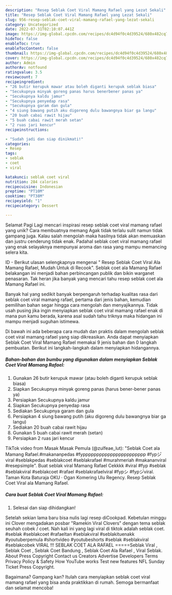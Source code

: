 ```yaml
---
description: "Resep Seblak Coet Viral Mamang Rafael yang Lezat Sekali"
title: "Resep Seblak Coet Viral Mamang Rafael yang Lezat Sekali"
slug: 956-resep-seblak-coet-viral-mamang-rafael-yang-lezat-sekali
category: Uncategorized
date: 2022-07-31T02:10:07.441Z
image: https://img-global.cpcdn.com/recipes/dc4d94f0c4d39524/680x482cq70/seblak-coet-viral-mamang-rafael-foto-resep-utama.jpg
hideToc: false
enableToc: true
enableTocContent: false
thumbnail: https://img-global.cpcdn.com/recipes/dc4d94f0c4d39524/680x482cq70/seblak-coet-viral-mamang-rafael-foto-resep-utama.jpg
cover: https://img-global.cpcdn.com/recipes/dc4d94f0c4d39524/680x482cq70/seblak-coet-viral-mamang-rafael-foto-resep-utama.jpg
author: Admin
authorAv: notfound
ratingvalue: 3.5
reviewcount: 7
recipeingredient:
- "26 butir kerupuk mawar atau boleh diganti kerupuk seblak biasa"
- "Secukupnya minyak goreng panas harus benerbener panas ya"
- "Secukupnya kaldu jamur"
- "Secukupnya penyedap rasa"
- "Secukupnya garam dan gula"
- "4 siung bawang putih aku digoreng dulu bawangnya biar ga langu"
- "20 buah cabai rawit hijau"
- "5 buah cabai rawit merah setan"
- "2 ruas jari kencur"
recipeinstructions:

- "Sudah jadi dan siap dinikmati!"
categories:
- Resep
tags:
- seblak
- coet
- viral

katakunci: seblak coet viral 
nutrition: 284 calories
recipecuisine: Indonesian
preptime: "PT10M"
cooktime: "PT38M"
recipeyield: "1"
recipecategory: Dessert

---
```



Selamat Pagi Lagi mencari inspirasi resep seblak coet viral mamang rafael yang unik? Cara membuatnya memang Agak tidak terlalu sulit namun tidak gampang juga. Kalau salah mengolah maka hasilnya tidak akan memuaskan dan justru cenderung tidak enak. Padahal seblak coet viral mamang rafael yang enak selayaknya mempunyai aroma dan rasa yang mampu memancing selera kita.


ID - Berikut ulasan selengkapnya mengenai &#34; Resep Seblak Coet Viral Ala Mamang Rafael, Mudah Untuk di Recook&#34;. Seblak coet ala Mamang Rafael belakangan ini menjadi bahan perbincangan publik dan bikin warganet penasaran. Tak heran jika banyak yang mencari tahu resep seblak coet ala Mamang Rafael ini.

Banyak hal yang sedikit banyak berpengaruh terhadap kualitas rasa dari seblak coet viral mamang rafael, pertama dari jenis bahan, kemudian pemilihan bahan segar hingga cara mengolah dan menyajikannya. Tidak usah pusing jika ingin menyiapkan seblak coet viral mamang rafael enak di mana pun kamu berada, karena asal sudah tahu triknya maka hidangan ini mampu menjadi suguhan istimewa.


Di bawah ini ada beberapa cara mudah dan praktis dalam mengolah seblak coet viral mamang rafael yang siap dikreasikan. Anda dapat menyiapkan Seblak Coet Viral Mamang Rafael memakai 9 jenis bahan dan 0 langkah pembuatan. Berikut ini langkah-langkah dalam menyiapkan hidangannya.

<!--inarticleads1-->

##### Bahan-bahan dan bumbu yang digunakan dalam menyiapkan Seblak Coet Viral Mamang Rafael:

1. Gunakan 26 butir kerupuk mawar (atau boleh diganti kerupuk seblak biasa)
1. Siapkan Secukupnya minyak goreng panas (harus bener-bener panas ya)
1. Persiapkan Secukupnya kaldu jamur
1. Siapkan Secukupnya penyedap rasa
1. Sediakan Secukupnya garam dan gula
1. Persiapkan 4 siung bawang putih (aku digoreng dulu bawangnya biar ga langu)
1. Sediakan 20 buah cabai rawit hijau
1. Gunakan 5 buah cabai rawit merah (setan)
1. Persiapkan 2 ruas jari kencur


TikTok video from Masak Masak Pemula (@zulfeae_lut): &#34;Seblak Coet ala Mamang Rafael.#makananpedas #fyppppppppppppppppppppppp #fypシ゚viral #seblakpedas #seblakcoet #seblakrafael #murahmeriah #makananviral #resepsimple&#34;. Buat seblak viral Mamang Rafael Cekkkk #viral #fyp #seblak #seblakviral #seblakcoet #rafael #seblakrafaelviral #fypシ #fypシ゚viral. Taman Kota Baturaja OKU · Ogan Komering Ulu Regency. Resep Seblak Coet Viral ala Mamang Rafael. 

<!--inarticleads2-->

##### Cara buat Seblak Coet Viral Mamang Rafael:


1. Selesai dan siap dihidangkan!

Setelah sekian lama baru bisa nulis lagi resep diCookpad. Kebetulan minggu ini Clover mengadakan posbar &#34;Ramekin Viral Clovers&#34; dengan tema seblak seuhah cobek / coet. Nah kali ini yang lagi viral di tiktok adalah seblak coet. #seblak #seblakcoet #rafaeltan #seblakviral #seblakituenakk #youtuberpemula #shortvideo #youtubeshorts #seblak #seblakviral #seblakcobek VIRAL !!! SEBLAK COET ALA RAFAEL =====Seblak Viral , Seblak Coet , Seblak Coet Bandung , Seblak Coet Ala Rafael , Viral Seblak. About Press Copyright Contact us Creators Advertise Developers Terms Privacy Policy &amp; Safety How YouTube works Test new features NFL Sunday Ticket Press Copyright. 

Bagaimana? Gampang kan? Itulah cara menyiapkan seblak coet viral mamang rafael yang bisa anda praktikkan di rumah. Semoga bermanfaat dan selamat mencoba!
